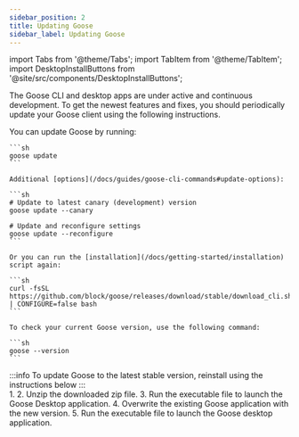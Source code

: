 ```yaml
---
sidebar_position: 2
title: Updating Goose
sidebar_label: Updating Goose
---
```


import Tabs from '@theme/Tabs';
import TabItem from '@theme/TabItem';
import DesktopInstallButtons from '@site/src/components/DesktopInstallButtons';

The Goose CLI and desktop apps are under active and continuous development. To get the newest features and fixes, you should periodically update your Goose client using the following instructions.

<Tabs groupId="interface">
  <TabItem value="cli" label="Goose CLI" default>
    You can update Goose by running:

    ```sh
    goose update
    ```

    Additional [options](/docs/guides/goose-cli-commands#update-options):
    
    ```sh
    # Update to latest canary (development) version
    goose update --canary

    # Update and reconfigure settings
    goose update --reconfigure
    ```

    Or you can run the [installation](/docs/getting-started/installation) script again:

    ```sh
    curl -fsSL https://github.com/block/goose/releases/download/stable/download_cli.sh | CONFIGURE=false bash
    ```

    To check your current Goose version, use the following command:

    ```sh
    goose --version
    ```

  </TabItem>
  <TabItem value="ui" label="Goose Desktop">
        :::info
        To update Goose to the latest stable version, reinstall using the instructions below
        :::
        <div style={{ marginTop: '1rem' }}>
          1. <DesktopInstallButtons/>
          2. Unzip the downloaded zip file.
          3. Run the executable file to launch the Goose Desktop application.
          4. Overwrite the existing Goose application with the new version.
          5. Run the executable file to launch the Goose desktop application.
        </div>
  </TabItem>
</Tabs>
